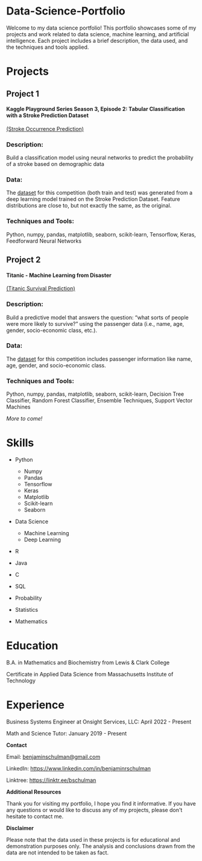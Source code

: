 # Data-Science-Portfolio

Welcome to my data science portfolio! This portfolio showcases some of my projects and work related to data science, machine learning, and artificial intelligence. Each project includes a brief description, the data used, and the techniques and tools applied.

# **Projects**

## Project 1 
#### Kaggle Playground Series Season 3, Episode 2: Tabular Classification with a Stroke Prediction Dataset
[(Stroke Occurrence Prediction)](https://github.com/bschulman/Data-Science-Portfolio/blob/5c7ac37f1a63750cf2a7efae8a04b96d4aa04e2e/Kaggle_stroke.ipynb)

### Description: 
Build a classification model using neural networks to predict the probability of a stroke based on demographic data

### Data: 
The [dataset](https://www.kaggle.com/competitions/playground-series-s3e2/data ) for this competition (both train and test) was generated from a deep learning model trained on the Stroke Prediction Dataset. 
Feature distributions are close to, but not exactly the same, as the original.

### Techniques and Tools: 

Python, numpy, pandas, matplotlib, seaborn, scikit-learn, Tensorflow, Keras, Feedforward Neural Networks


## Project 2
#### Titanic - Machine Learning from Disaster
[(Titanic Survival Prediction)](https://github.com/bschulman/Data-Science-Portfolio/blob/ed1b426d0a8ae8aae0fa48a8a4883e3e886a4766/Kaggle%20Titanic%20-%20Machine%20Learning%20from%20Disaster.ipynb)

### Description: 
Build a predictive model that answers the question: “what sorts of people were more likely to survive?” using the passenger data (i.e., name, age, gender, socio-economic class, etc.).

### Data: 
The [dataset](https://www.kaggle.com/competitions/titanic/data ) for this competition includes passenger information like name, age, gender, and socio-economic class. 

### Techniques and Tools: 

Python, numpy, pandas, matplotlib, seaborn, scikit-learn, Decision Tree Classifier, Random Forest Classifier, Ensemble Techniques, Support Vector Machines

*More to come!*

# Skills
- Python 
  - Numpy 
  - Pandas
  - Tensorflow
  - Keras 
  - Matplotlib 
  - Scikit-learn
  - Seaborn
- Data Science 
  - Machine Learning
  - Deep Learning
- R
- Java 
- C 
- SQL 
- Probability 
- Statistics 

- Mathematics


# Education

B.A. in Mathematics and Biochemistry from Lewis & Clark College

Certificate in Applied Data Science from Massachusetts Institute of Technology

# Experience

Business Systems Engineer at Onsight Services, LLC: April 2022 - Present

Math and Science Tutor: January 2019 - Present

**Contact**

Email: benjaminschulman@gmail.com

LinkedIn: https://www.linkedin.com/in/benjaminrschulman

Linktree: https://linktr.ee/bschulman


**Additional Resources**

Thank you for visiting my portfolio, I hope you find it informative. If you have any questions or would like to discuss any of my projects, please don't hesitate to contact me.

**Disclaimer**

Please note that the data used in these projects is for educational and demonstration purposes only. The analysis and conclusions drawn from the data are not intended to be taken as fact.


